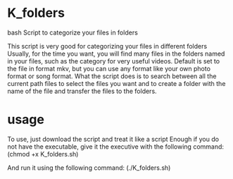 # K_folders
bash Script to categorize your files in folders

This script is very good for categorizing your files in different folders
Usually, for the time you want, you will find many files in the folders named in your files, such as the category for very useful videos.
Default is set to the file in format mkv, but you can use any format like your own photo format or song format.
What the script does is to search between all the current path files to select the files you want and to create a folder with the name of the file and transfer the files to the folders.

# usage
To use, just download the script and treat it like a script Enough if you do not have the executable, give it the executive with the following command:
(chmod +x K_folders.sh) 

And run it using the following command:
(./K_folders.sh)
